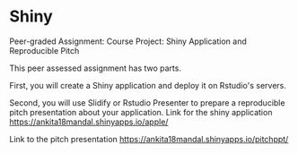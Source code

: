 # Shiny
Peer-graded Assignment: Course Project: Shiny Application and Reproducible Pitch

This peer assessed assignment has two parts.

First, you will create a Shiny application and deploy it on Rstudio's servers.

Second, you will use Slidify or Rstudio Presenter to prepare a reproducible pitch presentation about your application.
Link for the shiny application
https://ankita18mandal.shinyapps.io/apple/

Link to the pitch presentation
https://ankita18mandal.shinyapps.io/pitchppt/
